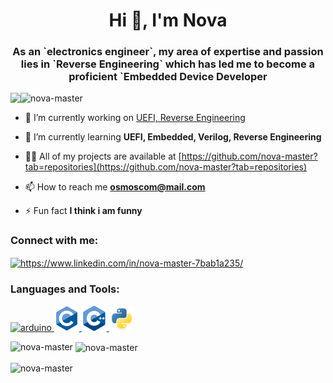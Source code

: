 
<h1 align="center">Hi 👋, I'm Nova</h1>
<h3 align="center">As an `electronics engineer`, my area of expertise and passion lies in `Reverse Engineering` which has led me to become a proficient `Embedded Device Developer</h3>

<div style="text-align: left;">
  <img src="https://user-images.githubusercontent.com/74038190/212749171-b84692a8-2b04-4e3b-93ca-ac14705da224.gif"




<p align="left"> <img src="https://komarev.com/ghpvc/?username=nova-master&label=Profile%20views&color=0e75b6&style=flat" alt="nova-master" /> </p>

- 🔭 I’m currently working on [UEFI, Reverse Engineering](https://github.com/nova-master/UEFI-ChainLoader)

- 🌱 I’m currently learning **UEFI, Embedded, Verilog, Reverse Engineering**

- 👨‍💻 All of my projects are available at [https://github.com/nova-master?tab=repositories](https://github.com/nova-master?tab=repositories)

- 📫 How to reach me **osmoscom@mail.com**

- ⚡ Fun fact **I think i am funny**

<h3 align="left">Connect with me:</h3>
<p align="left">
<a href="https://linkedin.com/in/https://www.linkedin.com/in/nova-master-7bab1a235/" target="blank"><img align="center" src="https://raw.githubusercontent.com/rahuldkjain/github-profile-readme-generator/master/src/images/icons/Social/linked-in-alt.svg" alt="https://www.linkedin.com/in/nova-master-7bab1a235/" height="30" width="40" /></a>
</p>

<h3 align="left">Languages and Tools:</h3>
<p align="left"> <a href="https://www.arduino.cc/" target="_blank" rel="noreferrer"> <img src="https://cdn.worldvectorlogo.com/logos/arduino-1.svg" alt="arduino" width="40" height="40"/> </a> <a href="https://www.cprogramming.com/" target="_blank" rel="noreferrer"> <img src="https://raw.githubusercontent.com/devicons/devicon/master/icons/c/c-original.svg" alt="c" width="40" height="40"/> </a> <a href="https://www.w3schools.com/cpp/" target="_blank" rel="noreferrer"> <img src="https://raw.githubusercontent.com/devicons/devicon/master/icons/cplusplus/cplusplus-original.svg" alt="cplusplus" width="40" height="40"/> </a> <a href="https://www.python.org" target="_blank" rel="noreferrer"> <img src="https://raw.githubusercontent.com/devicons/devicon/master/icons/python/python-original.svg" alt="python" width="40" height="40"/> </a> </p>

<p><img align="left" src="https://github-readme-stats.vercel.app/api/top-langs?username=nova-master&show_icons=true&locale=en&layout=compact" alt="nova-master" /></p>

<p>&nbsp;<img align="center" src="https://github-readme-stats.vercel.app/api?username=nova-master&show_icons=true&locale=en" alt="nova-master" /></p>

<p><img align="center" src="https://github-readme-streak-stats.herokuapp.com/?user=nova-master&" alt="nova-master" /></p>

